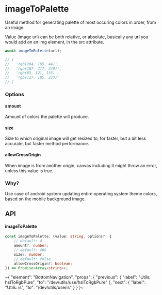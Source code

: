 
# imageToPalette

Useful method for generating palette of most occuring colors in order, from an image.

Value (image url) can be both relative, or absolute, basically any url you would add on an img element, in the src attribute.

```ts
await imageToPalette(url);

// [
//   'rgb(204, 165, 44)',
//   'rgb(187, 217, 240)',
//   'rgb(83, 121, 135)',
//   'rgb(117, 185, 233)'
// ]
```

### Options

#### amount

Amount of colors the palette will produce.

#### size

Size to which original image will get resized to, for faster, but a bit less accurate, but faster method performance.

#### allowCrossOrigin

When image is from another origin, canvas including it might throw an error, unless this value is true.

### Why?

Use case of android system updating entire operating system theme colors, based on the mobile background image.

## API

#### imageToPalette

```ts
const imageToPalette: (value: string, options?: {
    // default: 4
    amount?: number;
    // default: 400
    size?: number;
    // default: false
    allowCrossOrigin?: boolean;
}) => Promise<Array<string>>;
```


~{
  "element": "BottomNavigation",
  "props": {
    "previous": {
      "label": "Utils: hslToRgbPure",
      "to": "/dev/utils/use/hslToRgbPure"
    },
    "next": {
      "label": "Utils: is",
      "to": "/dev/utils/use/is"
    }
  }
}~
